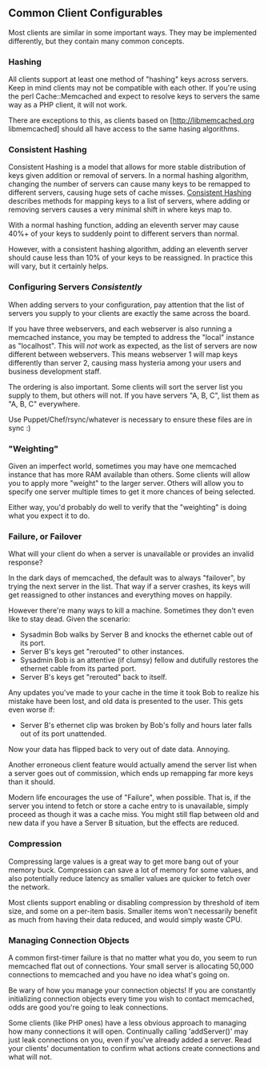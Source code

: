 ﻿
## Common Client Configurables

Most clients are similar in some important ways. They may be implemented differently, but they contain many common concepts.

### Hashing

All clients support at least one method of "hashing" keys across servers. Keep in mind clients may not be compatible with each other. If you're using the perl Cache::Memcached and expect to resolve keys to servers the same way as a PHP client, it will not work.

There are exceptions to this, as clients based on [http://libmemcached.org libmemcached] should all have access to the same hasing algorithms.

### Consistent Hashing

Consistent Hashing is a model that allows for more stable distribution of keys given addition or removal of servers. In a normal hashing algorithm, changing the number of servers can cause many keys to be remapped to different servers, causing huge sets of cache misses. [Consistent Hashing](http://en.wikipedia.org/wiki/Consistent_hashing) describes methods for mapping keys to a list of servers, where adding or removing servers causes a very minimal shift in where keys map to.

With a normal hashing function, adding an eleventh server may cause 40%+ of your keys to suddenly point to different servers than normal.

However, with a consistent hashing algorithm, adding an eleventh server should cause less than 10% of your keys to be reassigned. In practice this will vary, but it certainly helps.

### Configuring Servers *Consistently*

When adding servers to your configuration, pay attention that the list of servers you supply to your clients are exactly the same across the board.

If you have three webservers, and each webserver is also running a memcached instance, you may be tempted to address the "local" instance as "localhost". This will *not* work as expected, as the list of servers are now different between webservers. This means webserver 1 will map keys differently than server 2, causing mass hysteria among your users and business development staff.

The ordering is also important. Some clients will sort the server list you supply to them, but others will not. If you have servers "A, B, C", list them as "A, B, C" everywhere.

Use Puppet/Chef/rsync/whatever is necessary to ensure these files are in sync :)

### "Weighting"

Given an imperfect world, sometimes you may have one memcached instance that has more RAM available than others. Some clients will allow you to apply more "weight" to the larger server. Others will allow you to specify one server multiple times to get it more chances of being selected.

Either way, you'd probably do well to verify that the "weighting" is doing what you expect it to do.

### Failure, or Failover

What will your client do when a server is unavailable or provides an invalid response?

In the dark days of memcached, the default was to always "failover", by trying the next server in the list. That way if a server crashes, its keys will get reassigned to other instances and everything moves on happily.

However there're many ways to kill a machine. Sometimes they don't even like to stay dead. Given the scenario:

 * Sysadmin Bob walks by Server B and knocks the ethernet cable out of its port.
 * Server B's keys get "rerouted" to other instances.
 * Sysadmin Bob is an attentive (if clumsy) fellow and dutifully restores the ethernet cable from its parted port.
 * Server B's keys get "rerouted" back to itself.

Any updates you've made to your cache in the time it took Bob to realize his mistake have been lost, and old data is presented to the user. This gets even worse if:

 * Server B's ethernet clip was broken by Bob's folly and hours later falls out of its port unattended.

Now your data has flipped back to very out of date data. Annoying.

Another erroneous client feature would actually amend the server list when a server goes out of commission, which ends up remapping far more keys than it should.

Modern life encourages the use of "Failure", when possible. That is, if the server you intend to fetch or store a cache entry to is unavailable, simply proceed as though it was a cache miss. You might still flap between old and new data if you have a Server B situation, but the effects are reduced.

### Compression

Compressing large values is a great way to get more bang out of your memory buck. Compression can save a lot of memory for some values, and also potentially reduce latency as smaller values are quicker to fetch over the network.

Most clients support enabling or disabling compression by threshold of item size, and some on a per-item basis. Smaller items won't necessarily benefit as much from having their data reduced, and would simply waste CPU.

### Managing Connection Objects

A common first-timer failure is that no matter what you do, you seem to run memcached flat out of connections. Your small server is allocating 50,000 connections to memcached and you have no idea what's going on.

Be wary of how you manage your connection objects! If you are constantly initializing connection objects every time you wish to contact memcached, odds are good you're going to leak connections.

Some clients (like PHP ones) have a less obvious approach to managing how many connections it will open. Continually calling 'addServer()' may just leak connections on you, even if you've already added a server. Read your clients' documentation to confirm what actions create connections and what will not.
